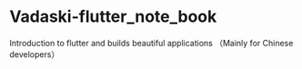 # Vadaski-flutter_note_book
Introduction to flutter and builds beautiful applications （Mainly for Chinese developers）
